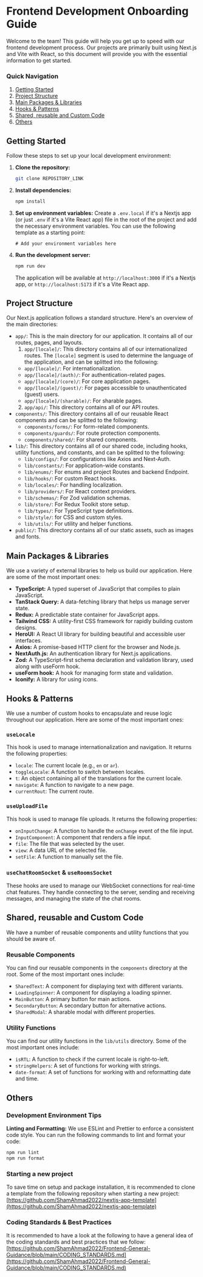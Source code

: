 # Frontend Development Onboarding Guide

Welcome to the team! This guide will help you get up to speed with our frontend development process. Our projects are primarily built using Next.js and Vite with React, so this document will provide you with the essential information to get started.

### Quick Navigation
1. [Getting Started](#getting-started)
2. [Project Structure](#project-structure)
3. [Main Packages & Libraries](#main-packages--libraries)
4. [Hooks & Patterns](#hooks--patterns)
5. [Shared, reusable and Custom Code](#shared-reusable-and-custom-code)
6. [Others](#others)

## Getting Started

Follow these steps to set up your local development environment:

1.  **Clone the repository:**
    ```bash
    git clone REPOSITORY_LINK
    ```
2.  **Install dependencies:**
    ```bash
    npm install
    ```
3.  **Set up environment variables:**
    Create a `.env.local` if it's a Nextjs app (or just `.env` if it's a Vite React app) file in the root of the project and add the necessary environment variables. You can use the following template as a starting point:
    ```
    # Add your environment variables here
    ```
4.  **Run the development server:**
    ```bash
    npm run dev
    ```
    The application will be available at `http://localhost:3000` if it's a Nextjs app, or `http://localhost:5173` if it's a Vite React app.

## Project Structure

Our Next.js application follows a standard structure. Here's an overview of the main directories:

- `app/`: This is the main directory for our application. It contains all of our routes, pages, and layouts.
  1. `app/[locale]/`: This directory contains all of our internationalized routes. The `[locale]` segment is used to determine the language of the application, and can be splitted into the following:
  - `app/[locale]/`: For internationalization.
  - `app/[locale]/(auth)/`: For authentication-related pages.
  - `app/[locale]/(core)/`: For core application pages.
  - `app/[locale]/(guest)/`: For pages accessible to unauthenticated (guest) users.
  - `app/[locale]/(sharable)/`: For sharable pages.
  2. `app/api/`: This directory contains all of our API routes.
- `components/`: This directory contains all of our reusable React components and can be splitted to the following:
  - `components/forms/`: For form-related components.
  - `components/guards/`: For route protection components.
  - `components/shared/`: For shared components.
- `lib/`: This directory contains all of our shared code, including hooks, utility functions, and constants, and can be splitted to the following:
    -   `lib/configs/`: For configurations like Axios and Next-Auth.
    -   `lib/constants/`: For application-wide constants.
    -   `lib/enums/`: For enums and project Routes and backend Endpoint.
    -   `lib/hooks/`: For custom React hooks.
    -   `lib/locales/`: For handling localization.
    -   `lib/providers/`: For React context providers.
    -   `lib/schemas/`: For Zod validation schemas.
    -   `lib/store/`: For Redux Toolkit store setup.
    -   `lib/types/`: For TypeScript type definitions.
    -   `lib/style/`: for CSS and custom styles.
    -   `lib/utils/`: For utility and helper functions.
- `public/`: This directory contains all of our static assets, such as images and fonts.

## Main Packages & Libraries

We use a variety of external libraries to help us build our application. Here are some of the most important ones:

- **TypeScript:** A typed superset of JavaScript that compiles to plain JavaScript.
- **TanStack Query:** A data-fetching library that helps us manage server state.
- **Redux:** A predictable state container for JavaScript apps.
- **Tailwind CSS:** A utility-first CSS framework for rapidly building custom designs.
- **HeroUI:** A React UI library for building beautiful and accessible user interfaces.
- **Axios:** A promise-based HTTP client for the browser and Node.js.
- **NextAuth.js:** An authentication library for Next.js applications.
- **Zod:** A TypeScript-first schema declaration and validation library, used along with useForm hook.
- **useForm hook:** A hook for managing form state and validation.
- **Iconify:** A library for using icons.

## Hooks & Patterns

We use a number of custom hooks to encapsulate and reuse logic throughout our application. Here are some of the most important ones:

### `useLocale`

This hook is used to manage internationalization and navigation. It returns the following properties:

- `locale`: The current locale (e.g., `en` or `ar`).
- `toggleLocale`: A function to switch between locales.
- `t`: An object containing all of the translations for the current locale.
- `navigate`: A function to navigate to a new page.
- `currentRout`: The current route.


### `useUploadFile`

This hook is used to manage file uploads. It returns the following properties:

- `onInputChange`: A function to handle the `onChange` event of the file input.
- `InputComponent`: A component that renders a file input.
- `file`: The file that was selected by the user.
- `view`: A data URL of the selected file.
- `setFile`: A function to manually set the file.

### `useChatRoomSocket` & `useRoomsSocket`

These hooks are used to manage our WebSocket connections for real-time chat features. They handle connecting to the server, sending and receiving messages, and managing the state of the chat rooms.

## Shared, reusable and Custom Code

We have a number of reusable components and utility functions that you should be aware of.

### Reusable Components

You can find our reusable components in the `components` directory at the root. Some of the most important ones include:

- `SharedText`: A component for displaying text with different variants.
- `LoadingSpinner`: A component for displaying a loading spinner.
- `MainButton`: A primary button for main actions.
- `SecondaryButton`: A secondary button for alternative actions.
- `SharedModal`: A sharable modal with different properties.

### Utility Functions

You can find our utility functions in the `lib/utils` directory. Some of the most important ones include:

- `isRTL`: A function to check if the current locale is right-to-left.
- `stringHelpers`: A set of functions for working with strings.
- `date-format`: A set of functions for working with and reformatting date and time.

## Others

### Development Environment Tips

**Linting and Formatting:** We use ESLint and Prettier to enforce a consistent code style. You can run the following commands to lint and format your code:
  ```bash
  npm run lint
  npm run format
  ```
### Starting a new project
To save time on setup and package installation, it is recommended to clone a template from the following repository when starting a new project: [https://github.com/ShamAhmad2022/nextjs-app-template](https://github.com/ShamAhmad2022/nextjs-app-template)

### Coding Standards & Best Practices
It is recommended to have a look at the following to have a general idea of the coding standards and best practices that we follow: [https://github.com/ShamAhmad2022/Frontend-General-Guidance/blob/main/CODING_STANDARDS.md](https://github.com/ShamAhmad2022/Frontend-General-Guidance/blob/main/CODING_STANDARDS.md)
